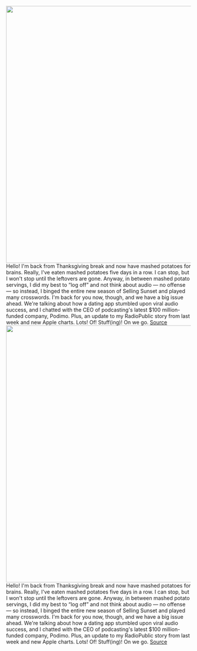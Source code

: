 <img src='https://cdn.vox-cdn.com/thumbor/h6nMln8sBYViPP-yAJnd57BQa_k=/0x0:2048x1349/1200x800/filters:focal(861x512:1187x838)/cdn.vox-cdn.com/uploads/chorus_image/image/70209306/Hinge_Voice_Prompts.0.jpg' width='700px' /><br/>
Hello! I'm back from Thanksgiving break and now have mashed potatoes for brains. Really, I've eaten mashed potatoes five days in a row. I can stop, but I won't stop until the leftovers are gone. Anyway, in between mashed potato servings, I did my best to “log off” and not think about audio — no offense — so instead, I binged the entire new season of Selling Sunset and played many crosswords. I'm back for you now, though, and we have a big issue ahead. We're talking about how a dating app stumbled upon viral audio success, and I chatted with the CEO of podcasting's latest $100 million-funded company, Podimo. Plus, an update to my RadioPublic story from last week and new Apple charts. Lots! Of! Stuff(ing)! On we go.
<a href='https://www.theverge.com/2021/11/30/22809684/hinge-voice-prompts-tiktok-shortform-audio-viral'> Source <a/><img src='https://cdn.vox-cdn.com/thumbor/h6nMln8sBYViPP-yAJnd57BQa_k=/0x0:2048x1349/1200x800/filters:focal(861x512:1187x838)/cdn.vox-cdn.com/uploads/chorus_image/image/70209306/Hinge_Voice_Prompts.0.jpg' width='700px' /><br/>
Hello! I'm back from Thanksgiving break and now have mashed potatoes for brains. Really, I've eaten mashed potatoes five days in a row. I can stop, but I won't stop until the leftovers are gone. Anyway, in between mashed potato servings, I did my best to “log off” and not think about audio — no offense — so instead, I binged the entire new season of Selling Sunset and played many crosswords. I'm back for you now, though, and we have a big issue ahead. We're talking about how a dating app stumbled upon viral audio success, and I chatted with the CEO of podcasting's latest $100 million-funded company, Podimo. Plus, an update to my RadioPublic story from last week and new Apple charts. Lots! Of! Stuff(ing)! On we go.
<a href='https://www.theverge.com/2021/11/30/22809684/hinge-voice-prompts-tiktok-shortform-audio-viral'> Source <a/>